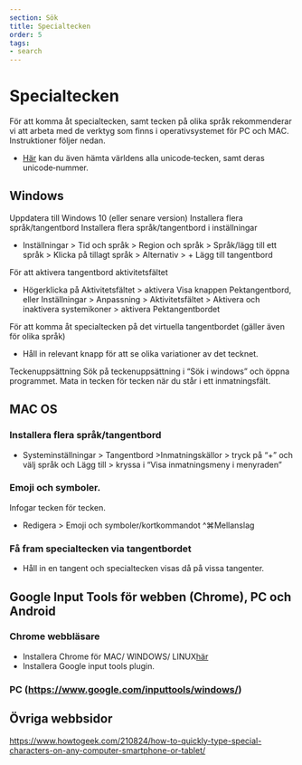 ```yaml
---
section: Sök
title: Specialtecken
order: 5
tags:
- search
---
```


# Specialtecken
För att komma åt specialtecken, samt tecken på olika språk rekommenderar vi att arbeta med de verktyg som finns i operativsystemet för PC och MAC. Instruktioner följer nedan.

* [Här](https://unicode-table.com) kan du även hämta världens alla unicode‐tecken, samt deras unicode‐nummer.

## Windows 
Uppdatera till Windows 10 (eller senare version)
Installera flera språk/tangentbord 
Installera flera språk/tangentbord i inställningar 
* Inställningar > Tid och språk > Region och språk > Språk/lägg till ett språk > Klicka på tillagt språk > Alternativ > + Lägg till tangentbord 

För att aktivera tangentbord aktivitetsfältet
* Högerklicka på Aktivitetsfältet > aktivera Visa knappen Pektangentbord, eller
Inställningar > Anpassning > Aktivitetsfältet > Aktivera och inaktivera systemikoner > aktivera Pektangentbordet 

För att komma åt specialtecken på det virtuella tangentbordet (gäller även för olika språk) 
* Håll in relevant knapp för att se olika variationer av det tecknet.

Teckenuppsättning
Sök på teckenuppsättning i “Sök i windows” och öppna programmet. Mata in tecken för tecken när du står i ett inmatningsfält. 

## MAC OS
### Installera flera språk/tangentbord 
* Systeminställningar > Tangentbord >Inmatningskällor > tryck på “+” och välj språk och Lägg till > kryssa i “Visa inmatningsmeny i menyraden”

### Emoji och symboler.
Infogar tecken för tecken. 	
* Redigera > Emoji och symboler/kortkommandot ^⌘Mellanslag

### Få fram specialtecken via tangentbordet
* Håll in en tangent och specialtecken visas då på vissa tangenter.

## Google Input Tools för webben (Chrome), PC och Android  
### Chrome webbläsare 
* Installera Chrome för 
MAC/ WINDOWS/ LINUX[här](https://www.google.com/inputtools/try/)
* Installera Google input tools plugin. 
### PC (https://www.google.com/inputtools/windows/)

## Övriga webbsidor
https://www.howtogeek.com/210824/how-to-quickly-type-special-characters-on-any-computer-smartphone-or-tablet/




